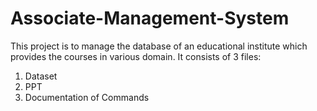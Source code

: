# Associate-Management-System
This project is to manage the database of an  educational institute which provides the courses in various domain.
It consists of 3 files:
1.  Dataset
2.  PPT
3.  Documentation of Commands
